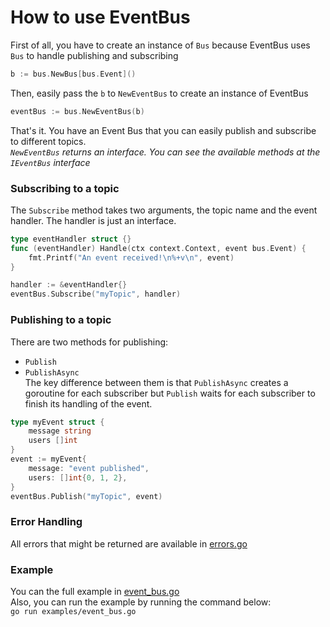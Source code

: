 # How to use EventBus
First of all, you have to create an instance of `Bus` because EventBus uses `Bus` to handle publishing and subscribing
```go
b := bus.NewBus[bus.Event]()
```
Then, easily pass the `b` to `NewEventBus` to create an instance of EventBus
```go
eventBus := bus.NewEventBus(b)
```
That's it. You have an Event Bus that you can easily publish and subscribe to different topics.\
*`NewEventBus` returns an interface. You can see the available methods at the `IEventBus` interface*

### Subscribing to a topic
The `Subscribe` method takes two arguments, the topic name and the event handler. The handler is just an interface.
```go
type eventHandler struct {}
func (eventHandler) Handle(ctx context.Context, event bus.Event) {
	fmt.Printf("An event received!\n%+v\n", event)
}

handler := &eventHandler{}
eventBus.Subscribe("myTopic", handler)
```

### Publishing to a topic
There are two methods for publishing:
- `Publish`
- `PublishAsync`\
The key difference between them is that `PublishAsync` creates a goroutine for each subscriber but `Publish` waits for each subscriber to finish its handling of the event.

```go
type myEvent struct {
	message string
	users []int
}
event := myEvent{
	message: "event published",
	users: []int{0, 1, 2},
}
eventBus.Publish("myTopic", event)
```

### Error Handling
All errors that might be returned are available in [errors.go](../errors.go)


### Example
You can the full example in [event_bus.go](../examples/event_bus.go)\
Also, you can run the example by running the command below:\
`go run examples/event_bus.go`

